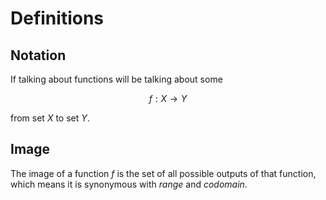 # Definitions

## Notation

If talking about functions will be talking about some

$$
f: X \longrightarrow Y
$$

from set $X$ to set $Y$.

## Image

The image of a function $f$ is the set of all possible outputs of that function, which means it is synonymous with *range* and *codomain*.
